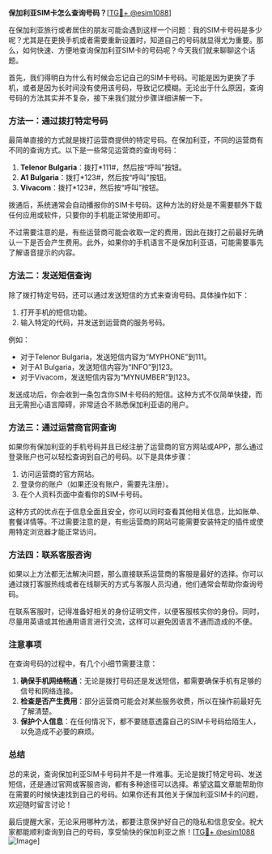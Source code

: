 **保加利亚SIM卡怎么查询号码？**[[TG💪+ @esim1088](https://t.me/s/esim1088)]

在保加利亚旅行或者居住的朋友可能会遇到这样一个问题：我的SIM卡号码是多少呢？尤其是在更换手机或者需要重新设置时，知道自己的号码就显得尤为重要。那么，如何快速、方便地查询保加利亚SIM卡的号码呢？今天我们就来聊聊这个话题。

首先，我们得明白为什么有时候会忘记自己的SIM卡号码。可能是因为更换了手机，或者是因为长时间没有使用该号码，导致记忆模糊。无论出于什么原因，查询号码的方法其实并不复杂，接下来我们就分步骤详细讲解一下。

### 方法一：通过拨打特定号码

最简单直接的方式就是拨打运营商提供的特定号码。在保加利亚，不同的运营商有不同的查询方式。以下是一些常见运营商的查询号码：

1. **Telenor Bulgaria**：拨打*111#，然后按“呼叫”按钮。
2. **A1 Bulgaria**：拨打*123#，然后按“呼叫”按钮。
3. **Vivacom**：拨打*123#，然后按“呼叫”按钮。

拨通后，系统通常会自动播报你的SIM卡号码。这种方法的好处是不需要额外下载任何应用或软件，只要你的手机能正常使用即可。

不过需要注意的是，有些运营商可能会收取一定的费用，因此在拨打之前最好先确认一下是否会产生费用。此外，如果你的手机语言不是保加利亚语，可能需要事先了解语音提示的内容。

### 方法二：发送短信查询

除了拨打特定号码，还可以通过发送短信的方式来查询号码。具体操作如下：

1. 打开手机的短信功能。
2. 输入特定的代码，并发送到运营商的服务号码。

例如：
- 对于Telenor Bulgaria，发送短信内容为“MYPHONE”到111。
- 对于A1 Bulgaria，发送短信内容为“INFO”到123。
- 对于Vivacom，发送短信内容为“MYNUMBER”到123。

发送成功后，你会收到一条包含你SIM卡号码的短信。这种方式不仅简单快捷，而且无需担心语言障碍，非常适合不熟悉保加利亚语的用户。

### 方法三：通过运营商官网查询

如果你有保加利亚的手机号码并且已经注册了运营商的官方网站或APP，那么通过登录账户也可以轻松查询到自己的号码。以下是具体步骤：

1. 访问运营商的官方网站。
2. 登录你的账户（如果还没有账户，需要先注册）。
3. 在个人资料页面中查看你的SIM卡号码。

这种方式的优点在于信息全面且安全，你可以同时查看其他相关信息，比如账单、套餐详情等。不过需要注意的是，有些运营商的网站可能需要安装特定的插件或使用特定浏览器才能正常访问。

### 方法四：联系客服咨询

如果以上方法都无法解决问题，那么直接联系运营商的客服是最好的选择。你可以通过拨打客服热线或者在线聊天的方式与客服人员沟通，他们通常会帮助你查询号码。

在联系客服时，记得准备好相关的身份证明文件，以便客服核实你的身份。同时，尽量用英语或其他通用语言进行交流，这样可以避免因语言不通而造成的不便。

### 注意事项

在查询号码的过程中，有几个小细节需要注意：

1. **确保手机网络畅通**：无论是拨打号码还是发送短信，都需要确保手机有足够的信号和网络连接。
2. **检查是否产生费用**：部分运营商可能会对某些服务收费，所以在操作前最好先了解清楚。
3. **保护个人信息**：在任何情况下，都不要随意透露自己的SIM卡号码给陌生人，以免造成不必要的麻烦。

### 总结

总的来说，查询保加利亚SIM卡号码并不是一件难事。无论是拨打特定号码、发送短信，还是通过官网或客服咨询，都有多种途径可以选择。希望这篇文章能帮助你在需要的时候快速找到自己的号码。如果你还有其他关于保加利亚SIM卡的问题，欢迎随时留言讨论！

最后提醒大家，无论采用哪种方法，都要注意保护好自己的隐私和信息安全。祝大家都能顺利查询到自己的号码，享受愉快的保加利亚之旅！[[TG💪+ @esim1088](https://t.me/s/esim1088) ![Image](https://i.postimg.cc/4NQfJmqS/Snipaste-2025-05-13-00-14-12.png)]